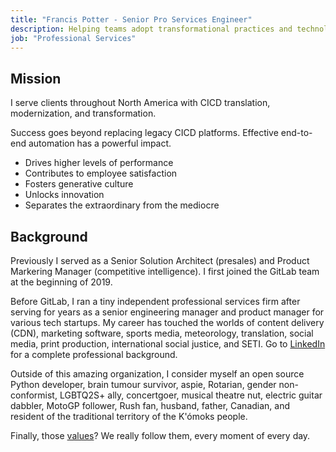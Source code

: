 ```yaml
---
title: "Francis Potter - Senior Pro Services Engineer"
description: Helping teams adopt transformational practices and technology for over 20 years
job: "Professional Services"
---
```


## Mission

I serve clients throughout North America with CICD translation, modernization, and transformation.

Success goes beyond replacing legacy CICD platforms. Effective end-to-end automation has a powerful impact.

- Drives higher levels of performance
- Contributes to employee satisfaction
- Fosters generative culture
- Unlocks innovation
- Separates the extraordinary from the mediocre

## Background

Previously I served as a Senior Solution Architect (presales) and Product Markering Manager (competitive intelligence). I first joined the GitLab team at the beginning of 2019.

Before GitLab, I ran a tiny independent professional services firm after serving for years as a senior engineering manager and product manager for various tech startups. My career has touched the worlds of content delivery (CDN), marketing software, sports media, meteorology, translation, social media, print production, international social justice, and SETI. Go to [LinkedIn](https://www.linkedin.com/in/francispotter/) for a complete professional background.

Outside of this amazing organization, I consider myself an open source Python developer, brain tumour survivor, aspie, Rotarian, gender non-conformist, LGBTQ2S+ ally, concertgoer, musical theatre nut, electric guitar dabbler, MotoGP follower, Rush fan, husband, father, Canadian, and resident of the traditional territory of the K'ómoks people.

Finally, those [values](/handbook/values/)? We really follow them, every moment of every day.
